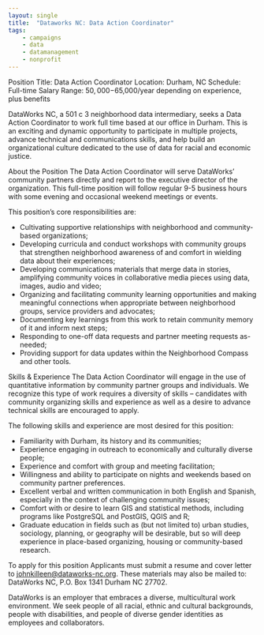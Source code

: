 ```yaml
---
layout: single
title:  "Dataworks NC: Data Action Coordinator"
tags: 
    - campaigns
    - data
    - datamanagement
    - nonprofit
---
```


Position Title: Data Action Coordinator
Location: Durham, NC
Schedule: Full-time
Salary Range: $50,000-$65,000/year depending on experience, plus benefits

DataWorks NC, a 501 c 3 neighborhood data intermediary, seeks a Data Action Coordinator to work full time based at our office in Durham. This is an exciting and dynamic opportunity to participate in multiple projects, advance technical and communications skills, and help build an organizational culture dedicated to the use of data for racial and economic justice.

About the Position
The Data Action Coordinator will serve DataWorks’ community partners directly and report to the executive director of the organization. This full-time position will follow regular 9-5 business hours with some evening and occasional weekend meetings or events.

This position’s core responsibilities are:
* Cultivating supportive relationships with neighborhood and community-based organizations;
* Developing curricula and conduct workshops with community groups that strengthen neighborhood awareness of and comfort in wielding data about their experiences;
* Developing communications materials that merge data in stories, amplifying community voices in collaborative media pieces using data, images, audio and video;
* Organizing and facilitating community learning opportunities and making meaningful connections when appropriate between neighborhood groups, service providers and advocates;
* Documenting key learnings from this work to retain community memory of it and inform next steps;
* Responding to one-off data requests and partner meeting requests as-needed;
* Providing support for data updates within the Neighborhood Compass and other tools.

Skills & Experience
The Data Action Coordinator will engage in the use of quantitative information by community partner groups and individuals. We recognize this type of work requires a diversity of skills – candidates with community organizing skills and experience as well as a desire to advance technical skills are encouraged to apply.

The following skills and experience are most desired for this position: 
* Familiarity with Durham, its history and its communities;
* Experience engaging in outreach to economically and culturally diverse people;
* Experience and comfort with group and meeting facilitation;
* Willingness and ability to participate on nights and weekends based on community partner preferences.
* Excellent verbal and written communication in both English and Spanish, especially in the context of challenging community issues;
* Comfort with or desire to learn GIS and statistical methods, including programs like PostgreSQL and PostGIS, QGIS and R;
* Graduate education in fields such as (but not limited to) urban studies, sociology, planning, or geography will be desirable, but so will deep experience in place-based organizing, housing or community-based research.

To apply for this position
Applicants must submit a resume and cover letter to johnkilleen@dataworks-nc.org. These materials may also be mailed to: DataWorks NC, P.O. Box 1341 Durham NC 27702.

DataWorks is an employer that embraces a diverse, multicultural work environment. We seek people of all racial, ethnic and cultural backgrounds, people with disabilities, and people of diverse gender identities as employees and collaborators.
